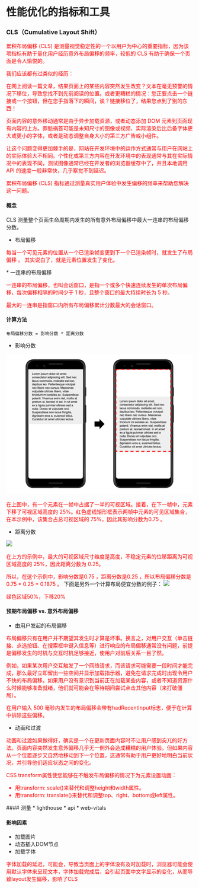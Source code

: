 # 性能优化的指标和工具

### CLS（Cumulative Layout Shift）
<font color="red">

累积布局偏移 (CLS) 是测量视觉稳定性的一个以用户为中心的重要指标，因为该项指标有助于量化用户经历意外布局偏移的频率，较低的 CLS 有助于确保一个页面是令人愉悦的。

我们应该都有过类似的经历：

在网上阅读一篇文章，结果页面上的某些内容突然发生改变？文本在毫无预警的情况下移位，导致您找不到先前阅读的位置。或者更糟糕的情况：您正要点击一个链接或一个按钮，但在您手指落下的瞬间，诶？链接移位了，结果您点到了别的东西！

页面内容的意外移动通常是由于异步加载资源，或者动态添加 DOM 元素到页面现有内容的上方。罪魁祸首可能是未知尺寸的图像或视频、实际渲染后比后备字体更大或更小的字体，或者是动态调整自身大小的第三方广告或小组件。

让这个问题变得更加棘手的是，网站在开发环境中的运作方式通常与用户在网站上的实际体验大不相同。个性化或第三方内容在开发环境中的表现通常与其在实际情况中的表现不同，测试图像通常已经在开发者的浏览器缓存中了，并且本地调用 API 的速度一般非常快，几乎察觉不到延迟。

累积布局偏移 (CLS) 指标通过测量真实用户体验中发生偏移的频率来帮助您解决这一问题。
</font>

#### 概念
CLS 测量整个页面生命周期内发生的所有意外布局偏移中最大一连串的布局偏移分数。
* 布局偏移

<font color="red">

每当一个可见元素的位置从一个已渲染帧变更到下一个已渲染帧时，就发生了布局偏移 。
其实说白了，就是元素位置发生了变化。

</font>
* 一连串的布局偏移

<font color="red">

一连串的布局偏移，也叫会话窗口，是指一个或多个快速连续发生的单次布局偏移，每次偏移相隔的时间少于 1 秒，且整个窗口的最大持续时长为 5 秒。

最大的一连串是指窗口内所有布局偏移累计分数最大的会话窗口。
</font>

#### 计算方法
`布局偏移分数 = 影响分数 * 距离分数`
  * 影响分数
<img src="./images/cls-Impact-fraction.png">
<font color="red">

在上图中，有一个元素在一帧中占据了一半的可视区域。接着，在下一帧中，元素下移了可视区域高度的 25%。红色虚线矩形框表示两帧中元素的可见区域集合，在本示例中，该集合占总可视区域的 75%，因此其影响分数为0.75 。


</font>

  * 距离分数
<img src="./images/cls-distance-fraction.avif">

<font color="red">

在上方的示例中，最大的可视区域尺寸维度是高度，不稳定元素的位移距离为可视区域高度的 25%，因此距离分数为 0.25。

所以，在这个示例中，影响分数是0.75 ，距离分数是0.25 ，所以布局偏移分数是0.75 * 0.25 = 0.1875 。
</font>
下面是另外一个计算布局便宜分数的例子：
<img src="./images/cls-example-1.avif">

<font color="red">
绿色区域50%，下移20%
</font>

#### 预期布局偏移 vs. 意外布局偏移
* 由用户发起的布局偏移

<font color="red">

布局偏移只有在用户并不期望其发生时才算是坏事。换言之，对用户交互（单击链接、点选按钮、在搜索框中键入信息等）进行响应的布局偏移通常没有问题，前提是偏移发生的时机与交互时机足够接近，使用户对前后关系一目了然。

例如，如果某次用户交互触发了一个网络请求，而该请求可能需要一段时间才能完成，那么最好立即留出一些空间并显示加载指示器，避免在请求完成时出现令用户不快的布局偏移。如果用户没有意识到当前正在加载某些内容，或者不知道资源什么时候能够准备就绪，他们就可能会在等待期间尝试点击其他内容（来打破僵局）。

在用户输入 500 毫秒内发生的布局偏移会带有hadRecentInput标志，便于在计算中排除这些偏移。
</font>

* 动画和过渡
<font color="red">

动画和过渡如果做得好，确实是一个在更新页面内容时不让用户感到突兀的好方法。页面内容突然发生意外偏移几乎无一例外会造成糟糕的用户体验。但如果内容从一个位置逐步又自然地移动到下一个位置，这通常有助于用户更好地明白当前状况，并引导他们适应状态之间的变化。

CSS transform属性使您能够在不触发布局偏移的情况下为元素设置动画：

* 用transform: scale()来替代和调整height和width属性。
* 用transform: translate()来替代和调整top、right、bottom或left属性。

</font>
#### 测量
* lighthouse
* api
* web-vitals

#### 影响因素
* 加载图片
* 动态插入DOM节点
* 加载字体
<font color="red">

字体加载的延迟，可能会，导致当页面上的字体没有及时加载时，浏览器可能会使用默认字体来呈现文本，字体加载完成后，会引起页面中文字显示的变化，从而导致layout发生偏移，影响了CLS
</font>

